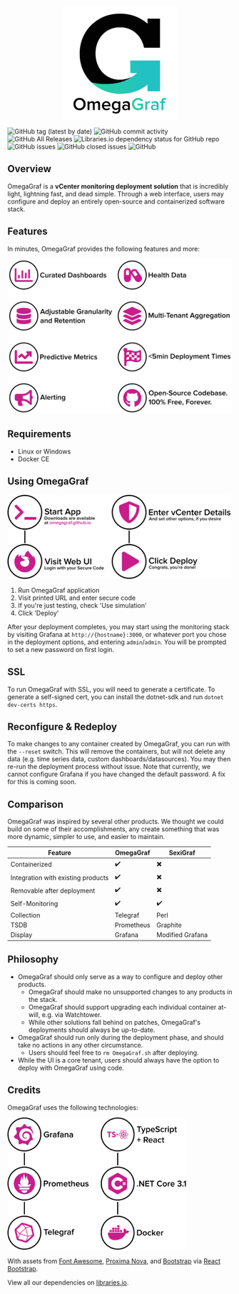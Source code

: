 <p align="center">
  <img src="docs/branding/logo_sticker_g_1024.png" width="256px" height="256px">
</p>

![GitHub tag (latest by date)](https://img.shields.io/github/v/tag/OmegaGraf/OmegaGraf)
![GitHub commit activity](https://img.shields.io/github/commit-activity/m/OmegaGraf/OmegaGraf)
![GitHub All Releases](https://img.shields.io/github/downloads/OmegaGraf/OmegaGraf/total)
![Libraries.io dependency status for GitHub repo](https://img.shields.io/librariesio/github/OmegaGraf/OmegaGraf)
![GitHub issues](https://img.shields.io/github/issues-raw/OmegaGraf/OmegaGraf)
![GitHub closed issues](https://img.shields.io/github/issues-closed-raw/OmegaGraf/OmegaGraf)
![GitHub](https://img.shields.io/github/license/OmegaGraf/OmegaGraf)

## Overview

OmegaGraf is a **vCenter monitoring deployment solution** that is incredibly light, lightning fast, and dead simple. Through a web interface, users may configure and deploy an entirely open-source and containerized software stack.

## Features

In minutes, OmegaGraf provides the following features and more:

<p align="left">
  <img src="docs/branding/flow_1440_features.png" width="600px">
</p>

## Requirements

- Linux or Windows
- Docker CE

## Using OmegaGraf

<p align="left">
  <img src="docs/branding/flow_1440_run_detailed.png" width="500px">
</p>

1. Run OmegaGraf application
2. Visit printed URL and enter secure code
3. If you're just testing, check 'Use simulation'
4. Click 'Deploy'

After your deployment completes, you may start using the monitoring stack by visiting Grafana at `http://{hostname}:3000`, or whatever port you chose in the deployment options, and entering `admin`/`admin`. You will be prompted to set a new password on first login.

## SSL

To run OmegaGraf with SSL, you will need to generate a certificate. To generate a self-signed cert, you can install the dotnet-sdk and run `dotnet dev-certs https`.

## Reconfigure & Redeploy

To make changes to any container created by OmegaGraf, you can run with the `--reset` switch. This will remove the containers, but will not delete any data (e.g. time series data, custom dashboards/datasources). You may then re-run the deployment process without issue. Note that currently, we cannot configure Grafana if you have changed the default password. A fix for this is coming soon.

## Comparison

OmegaGraf was inspired by several other products. We thought we could build on some of their accomplishments, any create something that was more dynamic, simpler to use, and easier to maintain.

|Feature|OmegaGraf|SexiGraf|
|-------|---------|--------|
|Containerized| :heavy_check_mark: | :heavy_multiplication_x: |
|Integration with existing products| :heavy_check_mark: | :heavy_multiplication_x: |
|Removable after deployment| :heavy_check_mark: | :heavy_multiplication_x: |
|Self-Monitoring| :heavy_check_mark: | :heavy_check_mark: |
|Collection| Telegraf | Perl |
|TSDB| Prometheus | Graphite |
|Display| Grafana | Modified Grafana |

## Philosophy

* OmegaGraf should only serve as a way to configure and deploy other products.
  * OmegaGraf should make no unsupported changes to any products in the stack.
  * OmegaGraf should support upgrading each individual container at-will, e.g. via Watchtower.
  * While other solutions fall behind on patches, OmegaGraf's deployments should always be up-to-date.
* OmegaGraf should run only during the deployment phase, and should take no actions in any other circumstance.
  * Users should feel free to `rm OmegaGraf.sh` after deploying.
* While the UI is a core tenant, users should always have the option to deploy with OmegaGraf using code.

## Credits

OmegaGraf uses the following technologies:

<p align="left">
  <img src="docs/branding/tech_1440.png" width="400px">
</p>

With assets from [Font Awesome](https://fontawesome.com/), [Proxima Nova](https://www.marksimonson.com/fonts/view/proxima-nova), and [Bootstrap](https://getbootstrap.com/) via [React Bootstrap](https://react-bootstrap.github.io/).

View all our dependencies on [libraries.io](https://libraries.io/github/OmegaGraf/OmegaGraf).
